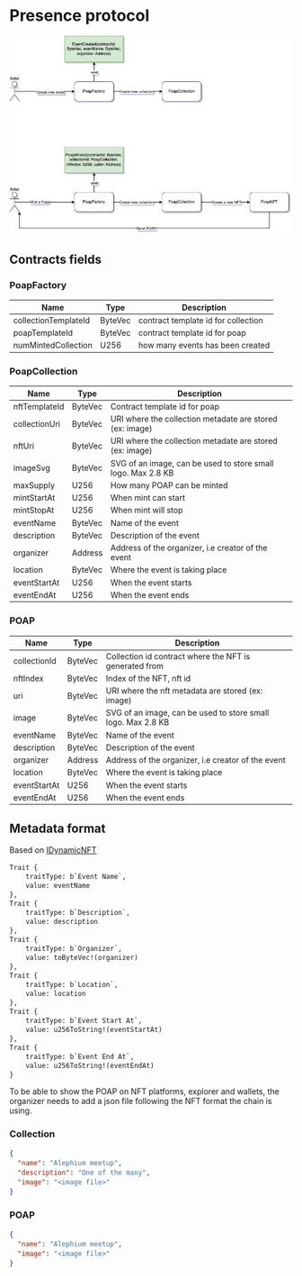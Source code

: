# Presence protocol

![](./docs/workflows.png)

## Contracts fields

### PoapFactory

| Name                 | Type    | Description                         |
|----------------------|---------|-------------------------------------|
| collectionTemplateId | ByteVec | contract template id for collection |
| poapTemplateId       | ByteVec | contract template id for poap       |
| numMintedCollection  | U256    | how many events has been created    |

### PoapCollection

| Name          | Type    | Description                                                  |
|---------------|---------|--------------------------------------------------------------|
| nftTemplateId | ByteVec | Contract template id for poap                                |
| collectionUri | ByteVec | URI where the collection metadate are stored (ex: image)     |
| nftUri        | ByteVec | URI where the collection metadate are stored (ex: image)     |
| imageSvg      | ByteVec | SVG of an image, can be used to store small logo. Max 2.8 KB |
| maxSupply     | U256    | How many POAP can be minted                                  |
| mintStartAt   | U256    | When mint can start                                          |
| mintStopAt    | U256    | When mint will stop                                          |
| eventName     | ByteVec | Name of the event                                            |
| description   | ByteVec | Description of the event                                     |
| organizer     | Address | Address of the organizer, i.e creator of the event           |
| location      | ByteVec | Where the event is taking place                              |
| eventStartAt  | U256    | When the event starts                                        |
| eventEndAt    | U256    | When the event ends                                          |

### POAP

| Name         | Type    | Description                                                  |
|--------------|---------|--------------------------------------------------------------|
| collectionId | ByteVec | Collection id contract where the NFT is generated from       |
| nftIndex     | ByteVec | Index of the NFT, nft id                                     |
| uri          | ByteVec | URI where the nft metadata are stored (ex: image)            |
| image        | ByteVec | SVG of an image, can be used to store small logo. Max 2.8 KB |
| eventName    | ByteVec | Name of the event                                            |
| description  | ByteVec | Description of the event                                     |
| organizer    | Address | Address of the organizer, i.e creator of the event           |
| location     | ByteVec | Where the event is taking place                              |
| eventStartAt | U256    | When the event starts                                        |
| eventEndAt   | U256    | When the event ends                                          |

## Metadata format

Based on [IDynamicNFT](https://github.com/Deadrare/ANS/blob/main/contract/contracts/dynamic_nft/dynamic_nft_standard.ral)

```
Trait {
    traitType: b`Event Name`,
    value: eventName
},
Trait {
    traitType: b`Description`,
    value: description
},
Trait {
    traitType: b`Organizer`,
    value: toByteVec!(organizer)
},
Trait {
    traitType: b`Location`,
    value: location
},
Trait {
    traitType: b`Event Start At`,
    value: u256ToString!(eventStartAt)
},
Trait {
    traitType: b`Event End At`,
    value: u256ToString!(eventEndAt)
}
```

To be able to show the POAP on NFT platforms, explorer and wallets, the organizer needs to add a json file following the NFT format the chain is using.

### Collection
```json
{
  "name": "Alephium meetup",
  "description": "One of the many",
  "image": "<image file>"
}
```

### POAP

```json
{
  "name": "Alephium meetup",
  "image": "<image file>"
}
```
